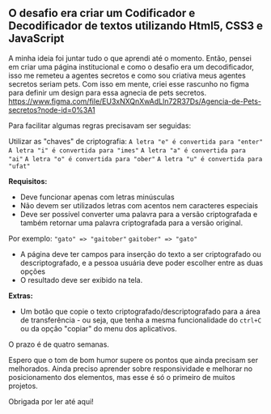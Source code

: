 ## O desafio era criar um Codificador e Decodificador de textos utilizando Html5, CSS3 e JavaScript

A minha ideia foi juntar tudo o que aprendi até o momento.
Então, pensei em criar uma página institucional e como o desafio era um decodificador, 
isso me remeteu a agentes secretos e como sou criativa meus agentes secretos seriam pets.
Com isso em mente, criei esse rascunho no figma para definir um design para essa agnecia de pets secretos. 
https://www.figma.com/file/EU3xNXQnXwAdLln72R37Ds/Agencia-de-Pets-secretos?node-id=0%3A1

Para facilitar algumas regras precisavam ser seguidas:

Utilizar as "chaves" de criptografia:
`A letra "e" é convertida para "enter"`
`A letra "i" é convertida para "imes"`
`A letra "a" é convertida para "ai"`
`A letra "o" é convertida para "ober"`
`A letra "u" é convertida para "ufat"`

**Requisitos:**
- Deve funcionar apenas com letras minúsculas
- Não devem ser utilizados letras com acentos nem caracteres especiais
- Deve ser possível converter uma palavra para a versão criptografada e também retornar uma palavra criptografada para a versão original. 

Por exemplo:
`"gato" => "gaitober"`
`gaitober" => "gato"`

- A página deve ter campos para inserção do texto a ser criptografado ou descriptografado, e a pessoa usuária deve poder escolher entre as duas opções
- O resultado deve ser exibido na tela.

**Extras:**
- Um botão que copie o texto criptografado/descriptografado para a área de transferência - ou seja, que tenha a mesma funcionalidade do `ctrl+C` ou da opção "copiar" do menu dos aplicativos.

O prazo é de quatro semanas.

Espero que o tom de bom humor supere os pontos que ainda precisam ser melhorados. Ainda preciso aprender sobre responsividade
e melhorar no posicionamento dos elementos, mas esse é só o primeiro de muitos projetos.

Obrigada por ler até aqui!
